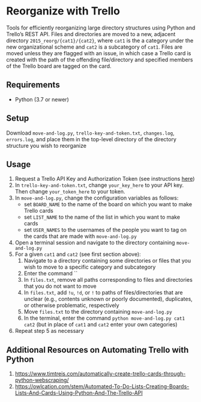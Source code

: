 # Reorganize with Trello
Tools for efficiently reorganizing large directory structures using Python and Trello’s REST API. Files and directories are moved to a new, adjacent directory `2015_reorg/{cat1}/{cat2}`, where `cat1` is the a category under the new organizational scheme and `cat2` is a subcategory of `cat1`. Files are moved unless they are flagged with an issue, in which case a Trello card is created with the path of the offending file/directory and specified members of the Trello board are tagged on the card.

## Requirements
- Python (3.7 or newer)

## Setup
Download `move-and-log.py`, `trello-key-and-token.txt`, `changes.log`, `errors.log`, and place them in the top-level directory of the directory structure you wish to reorganize

## Usage
1. Request a Trello API Key and Authorization Token (see instructions [here](https://developer.atlassian.com/cloud/trello/guides/rest-api/authorization/))
2. In `trello-key-and-token.txt`, change `your_key_here` to your API key. Then change `your_token_here` to your token.
3. In `move-and-log.py`, change the configuration variables as follows:
    - set `BOARD_NAME` to the name of the board on which you want to make Trello cards
    - set `LIST_NAME` to the name of the list in which you want to make cards
    - set `USER_NAMES` to the usernames of the people you want to tag on the cards that are made with `move-and-log.py`
4. Open a terminal session and navigate to the directory containing `move-and-log.py`
5. For a given `cat1` and `cat2` (see first section above):
      1. Navigate to a directory containing some directories or files that you wish to move to a specific category and subcategory
      2. Enter the command ``
      3. In `files.txt`, remove all paths corresponding to files and directories that you do not want to move
      4. In `files.txt`, add `!u`, `!d`, or `!` to paths of files/directories that are unclear (e.g., contents unknown or poorly documented), duplicates, or otherwise problematic, respectively
      5. Move `files.txt` to the directory containing `move-and-log.py`
      6. In the terminal, enter the command `python move-and-log.py cat1 cat2` (but in place of `cat1` and `cat2` enter your own categories)
6. Repeat step 5 as necessary

## Additional Resources on Automating Trello with Python
1. https://www.timtreis.com/automatically-create-trello-cards-through-python-webscraping/
2. https://owlcation.com/stem/Automated-To-Do-Lists-Creating-Boards-Lists-And-Cards-Using-Python-And-The-Trello-API
